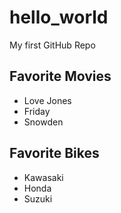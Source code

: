 # hello_world
My first GitHub Repo 


## Favorite Movies

- Love Jones
- Friday
-  Snowden

## Favorite Bikes

- Kawasaki
- Honda
- Suzuki